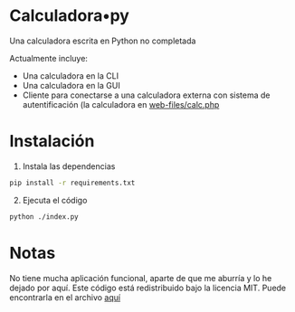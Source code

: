 # Calculadora•py  

Una calculadora escrita en Python no completada


Actualmente incluye:

-   Una calculadora en la CLI
-   Una calculadora en la GUI
-   Cliente para conectarse a una calculadora externa con sistema de autentificación (la calculadora en [web-files/calc.php](./web-files/calc.php)

  

# Instalación

1.  Instala las dependencias  

```bash  
pip install -r requirements.txt  
```

2. Ejecuta el código

```bash  
python ./index.py  
```  

# Notas

No tiene mucha aplicación funcional, aparte de que me aburría y lo he dejado por aquí.
Este código está redistribuido bajo la licencia MIT. Puede encontrarla en el archivo [aquí](./LICENSE.md)
